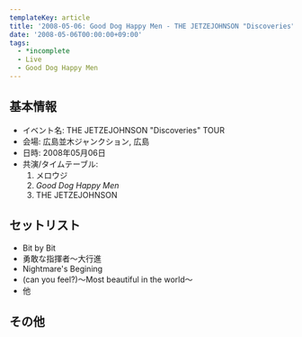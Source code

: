 ```yaml
---
templateKey: article
title: '2008-05-06: Good Dog Happy Men - THE JETZEJOHNSON "Discoveries" TOUR at 広島並木ジャンクション'
date: '2008-05-06T00:00:00+09:00'
tags:
  - *incomplete
  - Live
  - Good Dog Happy Men
---
```

## 基本情報

* イベント名: THE JETZEJOHNSON "Discoveries" TOUR
* 会場: 広島並木ジャンクション, 広島
* 日時: 2008年05月06日
* 共演/タイムテーブル:
  1. メロウジ
  1. *Good Dog Happy Men*
  1. THE JETZEJOHNSON

## セットリスト

* Bit by Bit
* 勇敢な指揮者～大行進
* Nightmare's Begining
* (can you feel?)～Most beautiful in the world～
* 他

## その他

